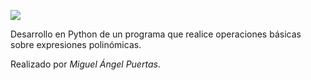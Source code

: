 ![](https://raw.githubusercontent.com/Vazkii/Psi/master/web/img/logo.png)

Desarrollo en Python de un programa que realice operaciones básicas sobre expresiones polinómicas.

Realizado por *Miguel Ángel Puertas*.
